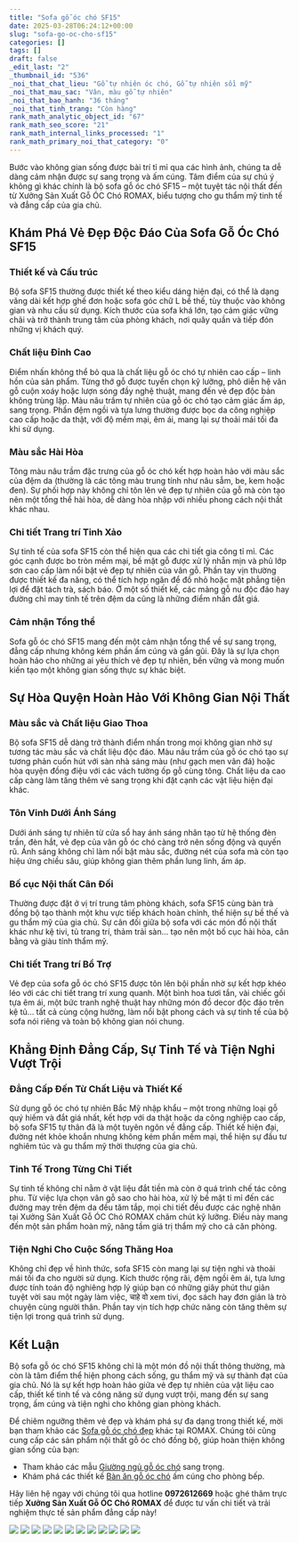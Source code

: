 ```yaml
---
title: "Sofa gỗ óc chó SF15"
date: 2025-03-28T06:24:12+00:00
slug: "sofa-go-oc-cho-sf15"
categories: []
tags: []
draft: false
_edit_last: "2"
_thumbnail_id: "536"
_noi_that_chat_lieu: "Gỗ tự nhiên óc chó, Gỗ tự nhiên sồi mỹ"
_noi_that_mau_sac: "Vân, màu gỗ tự nhiên"
_noi_that_bao_hanh: "36 tháng"
_noi_that_tinh_trang: "Còn hàng"
rank_math_analytic_object_id: "67"
rank_math_seo_score: "21"
rank_math_internal_links_processed: "1"
rank_math_primary_noi_that_category: "0"
---
```

Bước vào không gian sống được bài trí tỉ mỉ qua các hình ảnh, chúng ta dễ dàng cảm nhận được sự sang trọng và ấm cúng. Tâm điểm của sự chú ý không gì khác chính là bộ sofa gỗ óc chó SF15 – một tuyệt tác nội thất đến từ Xưởng Sản Xuất Gỗ ÓC Chó ROMAX, biểu tượng cho gu thẩm mỹ tinh tế và đẳng cấp của gia chủ.

## Khám Phá Vẻ Đẹp Độc Đáo Của Sofa Gỗ Óc Chó SF15

### Thiết kế và Cấu trúc

Bộ sofa SF15 thường được thiết kế theo kiểu dáng hiện đại, có thể là dạng văng dài kết hợp ghế đơn hoặc sofa góc chữ L bề thế, tùy thuộc vào không gian và nhu cầu sử dụng. Kích thước của sofa khá lớn, tạo cảm giác vững chãi và trở thành trung tâm của phòng khách, nơi quây quần và tiếp đón những vị khách quý.

### Chất liệu Đỉnh Cao

Điểm nhấn không thể bỏ qua là chất liệu gỗ óc chó tự nhiên cao cấp – linh hồn của sản phẩm. Từng thớ gỗ được tuyển chọn kỹ lưỡng, phô diễn hệ vân gỗ cuộn xoáy hoặc lượn sóng đầy nghệ thuật, mang đến vẻ đẹp độc bản không trùng lặp. Màu nâu trầm tự nhiên của gỗ óc chó tạo cảm giác ấm áp, sang trọng. Phần đệm ngồi và tựa lưng thường được bọc da công nghiệp cao cấp hoặc da thật, với độ mềm mại, êm ái, mang lại sự thoải mái tối đa khi sử dụng.

### Màu sắc Hài Hòa

Tông màu nâu trầm đặc trưng của gỗ óc chó kết hợp hoàn hảo với màu sắc của đệm da (thường là các tông màu trung tính như nâu sẫm, be, kem hoặc đen). Sự phối hợp này không chỉ tôn lên vẻ đẹp tự nhiên của gỗ mà còn tạo nên một tổng thể hài hòa, dễ dàng hòa nhập với nhiều phong cách nội thất khác nhau.

### Chi tiết Trang trí Tinh Xảo

Sự tinh tế của sofa SF15 còn thể hiện qua các chi tiết gia công tỉ mỉ. Các góc cạnh được bo tròn mềm mại, bề mặt gỗ được xử lý nhẵn mịn và phủ lớp sơn cao cấp làm nổi bật vẻ đẹp tự nhiên của vân gỗ. Phần tay vịn thường được thiết kế đa năng, có thể tích hợp ngăn để đồ nhỏ hoặc mặt phẳng tiện lợi để đặt tách trà, sách báo. Ở một số thiết kế, các mảng gỗ nu độc đáo hay đường chỉ may tinh tế trên đệm da cũng là những điểm nhấn đắt giá.

### Cảm nhận Tổng thể

Sofa gỗ óc chó SF15 mang đến một cảm nhận tổng thể về sự sang trọng, đẳng cấp nhưng không kém phần ấm cúng và gần gũi. Đây là sự lựa chọn hoàn hảo cho những ai yêu thích vẻ đẹp tự nhiên, bền vững và mong muốn kiến tạo một không gian sống thực sự khác biệt.

## Sự Hòa Quyện Hoàn Hảo Với Không Gian Nội Thất

### Màu sắc và Chất liệu Giao Thoa

Bộ sofa SF15 dễ dàng trở thành điểm nhấn trong mọi không gian nhờ sự tương tác màu sắc và chất liệu độc đáo. Màu nâu trầm của gỗ óc chó tạo sự tương phản cuốn hút với sàn nhà sáng màu (như gạch men vân đá) hoặc hòa quyện đồng điệu với các vách tường ốp gỗ cùng tông. Chất liệu da cao cấp càng làm tăng thêm vẻ sang trọng khi đặt cạnh các vật liệu hiện đại khác.

### Tôn Vinh Dưới Ánh Sáng

Dưới ánh sáng tự nhiên từ cửa sổ hay ánh sáng nhân tạo từ hệ thống đèn trần, đèn hắt, vẻ đẹp của vân gỗ óc chó càng trở nên sống động và quyến rũ. Ánh sáng không chỉ làm nổi bật màu sắc, đường nét của sofa mà còn tạo hiệu ứng chiều sâu, giúp không gian thêm phần lung linh, ấm áp.

### Bố cục Nội thất Cân Đối

Thường được đặt ở vị trí trung tâm phòng khách, sofa SF15 cùng bàn trà đồng bộ tạo thành một khu vực tiếp khách hoàn chỉnh, thể hiện sự bề thế và gu thẩm mỹ của gia chủ. Sự cân đối giữa bộ sofa với các món đồ nội thất khác như kệ tivi, tủ trang trí, thảm trải sàn... tạo nên một bố cục hài hòa, cân bằng và giàu tính thẩm mỹ.

### Chi tiết Trang trí Bổ Trợ

Vẻ đẹp của sofa gỗ óc chó SF15 được tôn lên bội phần nhờ sự kết hợp khéo léo với các chi tiết trang trí xung quanh. Một bình hoa tươi tắn, vài chiếc gối tựa êm ái, một bức tranh nghệ thuật hay những món đồ decor độc đáo trên kệ tủ... tất cả cùng cộng hưởng, làm nổi bật phong cách và sự tinh tế của bộ sofa nói riêng và toàn bộ không gian nói chung.

## Khẳng Định Đẳng Cấp, Sự Tinh Tế và Tiện Nghi Vượt Trội

### Đẳng Cấp Đến Từ Chất Liệu và Thiết Kế

Sử dụng gỗ óc chó tự nhiên Bắc Mỹ nhập khẩu – một trong những loại gỗ quý hiếm và đắt giá nhất, kết hợp với da thật hoặc da công nghiệp cao cấp, bộ sofa SF15 tự thân đã là một tuyên ngôn về đẳng cấp. Thiết kế hiện đại, đường nét khỏe khoắn nhưng không kém phần mềm mại, thể hiện sự đầu tư nghiêm túc và gu thẩm mỹ thời thượng của gia chủ.

### Tinh Tế Trong Từng Chi Tiết

Sự tinh tế không chỉ nằm ở vật liệu đắt tiền mà còn ở quá trình chế tác công phu. Từ việc lựa chọn vân gỗ sao cho hài hòa, xử lý bề mặt tỉ mỉ đến các đường may trên đệm da đều tăm tắp, mọi chi tiết đều được các nghệ nhân tại Xưởng Sản Xuất Gỗ ÓC Chó ROMAX chăm chút kỹ lưỡng. Điều này mang đến một sản phẩm hoàn mỹ, nâng tầm giá trị thẩm mỹ cho cả căn phòng.

### Tiện Nghi Cho Cuộc Sống Thăng Hoa

Không chỉ đẹp về hình thức, sofa SF15 còn mang lại sự tiện nghi và thoải mái tối đa cho người sử dụng. Kích thước rộng rãi, đệm ngồi êm ái, tựa lưng được tính toán độ nghiêng hợp lý giúp bạn có những giây phút thư giãn tuyệt vời sau một ngày làm việc, चाहे वो xem tivi, đọc sách hay đơn giản là trò chuyện cùng người thân. Phần tay vịn tích hợp chức năng còn tăng thêm sự tiện lợi trong quá trình sử dụng.

## Kết Luận

Bộ sofa gỗ óc chó SF15 không chỉ là một món đồ nội thất thông thường, mà còn là tâm điểm thể hiện phong cách sống, gu thẩm mỹ và sự thành đạt của gia chủ. Nó là sự kết hợp hoàn hảo giữa vẻ đẹp tự nhiên của vật liệu cao cấp, thiết kế tinh tế và công năng sử dụng vượt trội, mang đến sự sang trọng, ấm cúng và tiện nghi cho không gian phòng khách.

Để chiêm ngưỡng thêm vẻ đẹp và khám phá sự đa dạng trong thiết kế, mời bạn tham khảo các [Sofa gỗ óc chó đẹp](https://romax.vn/danh-muc/phong-khach/sofa-go-oc-cho/) khác tại ROMAX. Chúng tôi cũng cung cấp các sản phẩm nội thất gỗ óc chó đồng bộ, giúp hoàn thiện không gian sống của bạn:

* Tham khảo các mẫu [Giường ngủ gỗ óc chó](https://romax.vn/danh-muc/phong-ngu/giuong-go-oc-cho/) sang trọng.
* Khám phá các thiết kế [Bàn ăn gỗ óc chó](https://romax.vn/danh-muc/phong-bep/ban-an-go-oc-cho/) ấm cúng cho phòng bếp.

Hãy liên hệ ngay với chúng tôi qua hotline **0972612669** hoặc ghé thăm trực tiếp **Xưởng Sản Xuất Gỗ ÓC Chó ROMAX** để được tư vấn chi tiết và trải nghiệm thực tế sản phẩm đẳng cấp này!

![](https://romax.vn/wp-content/uploads/2025/03/sofa-go-oc-cho-sf15-6-1280x960.webp)
![](https://romax.vn/wp-content/uploads/2025/03/sofa-go-oc-cho-sf15-7-1280x896.webp)
![](https://romax.vn/wp-content/uploads/2025/03/sofa-go-oc-cho-sf15-8-1280x896.webp)
![](https://romax.vn/wp-content/uploads/2025/03/sofa-go-oc-cho-sf15-9-1280x960.webp)
![](https://romax.vn/wp-content/uploads/2025/03/sofa-go-oc-cho-sf15-10-1280x960.webp)
![](https://romax.vn/wp-content/uploads/2025/03/sofa-go-oc-cho-sf15-11-1280x960.webp)
![](https://romax.vn/wp-content/uploads/2025/03/sofa-go-oc-cho-sf15-12-1280x960.webp)
![](https://romax.vn/wp-content/uploads/2025/03/sofa-go-oc-cho-sf15-13-1280x960.webp)
![](https://romax.vn/wp-content/uploads/2025/03/sofa-go-oc-cho-sf15-2-1280x960.webp)
![](https://romax.vn/wp-content/uploads/2025/03/sofa-go-oc-cho-sf15-3-1280x960.webp)
![](https://romax.vn/wp-content/uploads/2025/03/sofa-go-oc-cho-sf15-4-1280x960.webp)
![](https://romax.vn/wp-content/uploads/2025/03/sofa-go-oc-cho-sf15-5-1280x960.webp)